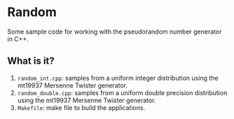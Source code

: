 # Random
Some sample code for working with the pseudorandom number generator in
C++.

## What is it?
1. `random_int.cpp`: samples from a uniform integer distribution using
    the mt19937 Mersenne Twister generator.
1. `random_double.cpp`: samples from a uniform double precision
    distribution using the mt19937 Mersenne Twister generator.
1. `Makefile`: make file to build the applications.
